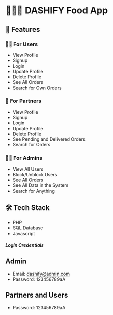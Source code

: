 # 🍔🥗🍕 DASHIFY Food App

## 🌟 Features

### 🙋‍♂️ For Users

- View Profile
- Signup
- Login
- Update Profile
- Delete Profile
- See All Orders
- Search for Own Orders

### 🤝 For Partners

- View Profile
- Signup
- Login
- Update Profile
- Delete Profile
- See Pending and Delivered Orders
- Search for Orders

### 👮‍♂️ For Admins

- View All Users
- Block/Unblock Users
- See All Orders
- See All Data in the System
- Search for Anything

## 🛠️ Tech Stack

- PHP
- SQL Database
- Javascript

##### Login Credentials

## Admin

- Email: dashify@admin.com
- Password: 123456789aA

## Partners and Users

- Password: 123456789aA
